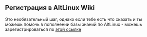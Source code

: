 ## Регистрация в AltLinux Wiki

Это необязательный шаг, однако если тебе есть что сказать и ты можешь помочь в пополнении базы знаний по AltLinux - можешь зарегистрироваться по [этой ссылке](https://www.altlinux.org/%D0%A1%D0%BB%D1%83%D0%B6%D0%B5%D0%B1%D0%BD%D0%B0%D1%8F:%D0%97%D0%B0%D0%BF%D1%80%D0%BE%D1%81%D0%B8%D1%82%D1%8C_%D1%83%D1%87%D1%91%D1%82%D0%BD%D1%83%D1%8E_%D0%B7%D0%B0%D0%BF%D0%B8%D1%81%D1%8C)